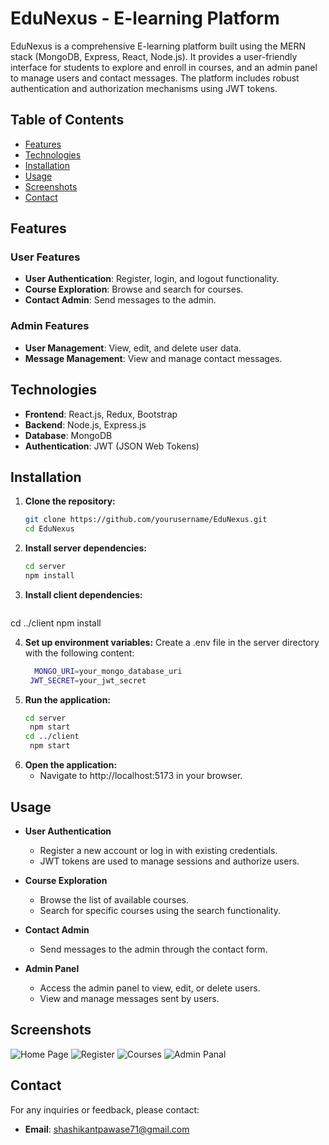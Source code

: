 # EduNexus - E-learning Platform

EduNexus is a comprehensive E-learning platform built using the MERN stack (MongoDB, Express, React, Node.js). It provides a user-friendly interface for students to explore and enroll in courses, and an admin panel to manage users and contact messages. The platform includes robust authentication and authorization mechanisms using JWT tokens.

## Table of Contents

- [Features](#features)
- [Technologies](#technologies)
- [Installation](#installation)
- [Usage](#usage)
- [Screenshots](#screenshots)
- [Contact](#contact)

## Features

### User Features
- **User Authentication**: Register, login, and logout functionality.
- **Course Exploration**: Browse and search for courses.
- **Contact Admin**: Send messages to the admin.

### Admin Features
- **User Management**: View, edit, and delete user data.
- **Message Management**: View and manage contact messages.

## Technologies

- **Frontend**: React.js, Redux, Bootstrap
- **Backend**: Node.js, Express.js
- **Database**: MongoDB
- **Authentication**: JWT (JSON Web Tokens)

## Installation

1. **Clone the repository:**
   ```bash
   git clone https://github.com/yourusername/EduNexus.git
   cd EduNexus
2. **Install server dependencies:**
   ```bash
   cd server
   npm install
3. **Install client dependencies:**
   ```bash
  cd ../client
  npm install
  
4. **Set up environment variables:**
  Create a .env file in the server directory with the following content:
   ```bash
     MONGO_URI=your_mongo_database_uri
    JWT_SECRET=your_jwt_secret
   
5. **Run the application:**
   ```bash
   cd server
    npm start
   cd ../client
    npm start
6. **Open the application:**
   - Navigate to http://localhost:5173 in your browser.



## Usage

- **User Authentication**
  - Register a new account or log in with existing credentials.
  - JWT tokens are used to manage sessions and authorize users.

- **Course Exploration**
  - Browse the list of available courses.
  - Search for specific courses using the search functionality.

- **Contact Admin**
  - Send messages to the admin through the contact form.

- **Admin Panel**
  - Access the admin panel to view, edit, or delete users.
  - View and manage messages sent by users.


## Screenshots

![Home Page](screenshots/home.png)
![Register](screenshots/register.png)
![Courses](screenshots/courses.png)
![Admin Panal](screenshots/admin.png)


## Contact

For any inquiries or feedback, please contact:

- **Email**: shashikantpawase71@gmail.com

